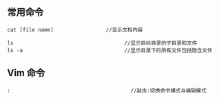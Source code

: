 ## 常用命令

```
cat [file name] 				//显示文档内容
```

```
ls 								      //显示目标目录的子目录和文件
ls -a							      //显示目录下的所有文件包括隐含文件
```

## Vim 命令

```
:								        //敲击:切换命令模式与编辑模式
```

